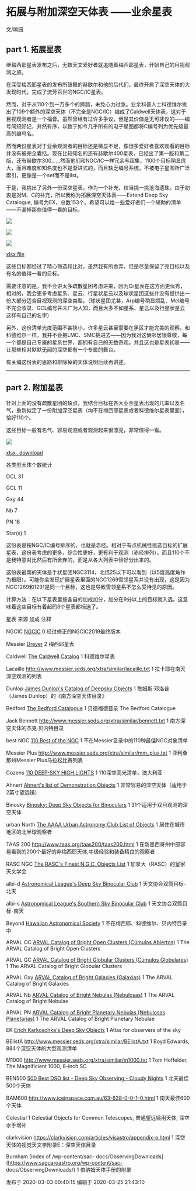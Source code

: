 # 拓展与附加深空天体表 ——业余星表

文/喻园

  

## part 1. 拓展星表

继梅西耶星表发布之后，无数天文爱好者就追随着梅西耶星表，开始自己的目视观测之旅。

在深受梅西耶星表的发布所鼓舞的赫歇尔和他的后代们，最终开启了深空天体的大发现时代，完成了流芳百世的NGC/IC星表。

然而，对于从110个到一万多个的跨越，未免心力过急。业余科普人士科德维尔挑出了109个额外的深空天体（不完全是NGC/IC）编成了Caldwell天体表，这对于目视观测者是一个福音。虽然曾经有过许多争议，但是其价值是无可非议的——编号简短好记，井然有序，以致于如今几乎所有的电子星图都将C编号列为优先级最高的编号名。

然而两份星表对于业余观测者的目标还是微显不足，像很多爱好者喜欢观看的目标并没有被完全囊括。现在比较知名的还有赫歇尔400星表，已经出了第一版和第二版，还有赫歇尔300……然而他们和NGC/IC一样冗余与超集，1100个目标稍显庞大，而且难度和知名度也不是渐进式的，而且缺乏编号系统，不被电子星图所广泛索引，更像是一个set而不是list。

于是，我挑出了另外一份深空星表，作为一个补充，权当挑一挑沧海遗珠。由于初衷是对M、C的补充，所以我称为拓展深空天体表——Extend Deep Sky
Catalogue, 编号为EX，总数153个。希望可以给一些爱好者们一个辅助的清单——不漏掉那些值得一看的目标。

  

![](https://pic3.zhimg.com/v2-560959a6605bd3de3878303fa4d65778_720w.jpg?source=d16d100b)

  

  

![](https://pic1.zhimg.com/v2-ee048dc979d5c603e432c9fadd2288eb_720w.jpg?source=d16d100b)

  

  

![](https://pic2.zhimg.com/v2-9780aeaacf92edb7f9be74e8d25c24d2_720w.jpg?source=d16d100b)

  

[xlsx
file](https://gitee.com/apollo2036/public/raw/master/%E6%8B%93%E5%B1%95%E6%B7%B1%E7%A9%BA%E5%A4%A9%E4%BD%93%E8%A1%A8%EF%BC%88%E5%AF%B9%E6%A2%85%E8%A5%BF%E8%80%B6%E3%80%81%E7%A7%91%E5%BE%B7%E7%BB%B4%E5%B0%94%E7%9A%84%E8%A1%A5%E5%85%85%EF%BC%8C%E7%BC%96%E5%8F%B7EX%EF%BC%89.xlsx)

  

这些目标都经过了精心筛选和比对，虽然我有所舍弃，但是尽量保留了亮目标以及有名的值得一看的目标。

需要注意的是，我不会讲太多疏散星团考虑进来，因为Cr星表在这方面更优秀，相对的，我会更多考虑星系、星云、行星状星云以及球状星团这些并没有提供出一份大部分适合目视观测的深空类型。（球状星团尤甚，Arp编号稍显烦乱、Mel编号不完全收录、GCL编号并未广为人知，而且大多不如星系、星云以及行星状星云这样有自己的名字）

另外，这份清单光度范围不甚狭小，许多星云甚至需要在黑区才能完美的观察。和科德维尔一样，我并不会把LMC、SMC挑进去——因为我对这俩邻居很尊敬，每一个都是自己专属的星系世界，都拥有自己的无数奇观。并且这也是星表初衷——让那些相对默默无闻的深空都有一个专属的舞台。

有关编这份表的思路和排除掉的天体说明后续再讲述。

* * *

## part 2. 附加星表

针对上面的没有疏散星团的缺点，我结合目标在各大业余星表出现的几率以及名气，重新拟定了一份附加深空星表（均不在梅西耶星表或者科德维尔星表里面），恰好110个。

这些目标一般有名气、容易观测或者观测起来很漂亮，非常值得一看。

![](https://pic1.zhimg.com/v2-72dbfbd2232672e507aa0d437b5ed3bc_720w.jpg?source=d16d100b)

  

[xlsx-
download](https://gitee.com/apollo2036/public/raw/master/%E9%99%84%E5%8A%A0%E6%98%9F%E8%A1%A8.xlsx)

  

各类型天体个数统计

OCL 31

GCL 11

Gxy 44

Nb 7

PN 16

Star(s) 1

  

这份表是按NGC/IC编号排序的，也就是赤经。相对于有点机械性挑选目标的扩展星表，这份表考虑的更多，综合性更好，更有利于观测（赤经排列）。而且110个不是我特意对比然后有所舍弃的，而是从各大列表中恰好分出来的。

这份表最南的天体是手状星团NGC3114，北纬25以下可以看到（以5度高度角作为极限）。可能你会发现扩展星表里面的NGC1269雪领星系并没有出现，这是因为NGC1269和1291是同一个目标，这也是导致雪领星系不怎么受待见的原因。

  

计算方法：在以下星表里按各自的加成加分，加分在9分以上的目标就入选，这意味着这些目标有着起码8个星表都标选了。

星表 来源 加成 注释

NGCIC [NGCIC](http://www.klima-luft.de/steinicke/ngcic/ngcic_e.htm) 0
经过修正的NGCIC2019最终版本

Messier [Dreyer](http://www.klima-luft.de/steinicke/ngcic/Expl_Hist_M.htm) 2
梅西耶星表

Caldwell [The Caldwell
Catalog](http://www.messier.seds.org/xtra/similar/caldwell.html) 1 科德维尔星表

Lacaille <http://www.messier.seds.org/xtra/similar/lacaille.txt> 1
拉卡耶在南天深空观测的列表

Dunlop [James Dunlop's Catalog of Deepsky
Objects](http://www.messier.seds.org/xtra/similar/dunlop.html) 1 詹姆斯·邓洛普（James
Dunlop）的《南方深空天体目录》

Bedford [The Bedford
Catalogue](http://www.messier.seds.org/xtra/similar/smyth_c.html) 1 贝德福德目录 The
Bedford Catalogue

Jack Bennett <http://www.messier.seds.org/xtra/similar/bennett.txt> 1
南方深空天体的杰克·贝内特目录

best NGC [110 Best of the
NGC](http://www.messier.seds.org/xtra/similar/sac110bn.html) 1
不在Messier目录中的110种最佳NGC对象清单

Messier Plus <http://www.messier.seds.org/xtra/similar/mm_plus.txt> 1
亚利桑那州Messier Plus马拉松比赛列表

Cozens [110 DEEP-SKY HIGH
LIGHTS](http://www.messier.seds.org/xtra/similar/cozens.html) 1 110深空高光清单，澳大利亚

Ahnert [Ahnert's list of Demonstration
Objects](http://www.messier.seds.org/xtra/similar/ahnert.html) 1
非常容易的深空天体（适用于2英寸望远镜）

Binosky [Binosky: Deep Sky Objects for
Binoculars](http://www.messier.seds.org/xtra/similar/binosky.html) 1
31个适用于双目观测的深空天体

urban North [The AAAA Urban Astronomy Club List of
Objects](http://www.messier.seds.org/xtra/similar/urban.html) 1 居住在城市地区的北半球观察者

TAAS 200 <http://www.taas.org/taas200/taas200.html> 1
在新墨西哥州中部容易看到的200个最好的非梅西耶天体,中级经验和装备精良的观察者

RASC NGC [The RASC's Finest N.G.C. Objects
List](http://www.messier.seds.org/xtra/similar/rasc-ngc.html) 1
加拿大（RASC）的皇家天文学会

albi-d [Astronomical League's Deep Sky Binocular
Club](http://www.messier.seds.org/xtra/similar/albi-d.html) 1 天文协会双筒目标-北天

albi-s [Astronomical League's Southern Sky Binocular
Club](http://www.messier.seds.org/xtra/similar/albi-s.html) 1 天文协会双筒目标-南天

Beyond [Hawaiian Astronomical
Society](http://www.hawastsoc.org/deepsky/beyond1.html) 1 不在梅西耶、科德维尔、贝内特目录中

ARVAL OC [ARVAL Catalog of Bright Open Clusters (Cúmulos
Abiertos)](http://www.oarval.org/OClust.htm) 1 The ARVAL Catalog of Bright
Open Clusters

ARVAL GC [ARVAL Catalog of Bright Globular Clusters (Cúmulos
Globulares)](http://www.oarval.org/GClust.htm) 1 The ARVAL Catalog of Bright
Globular Clusters

ARVAL Gxy [ARVAL Catalog of Bright Galaxies
(Galaxias)](http://www.oarval.org/Galax.htm) 1 The ARVAL Catalog of Bright
Galaxies

ARVAL Nb [ARVAL Catalog of Bright Nebulas
(Nebulosas)](http://www.oarval.org/Neb.htm) 1 The ARVAL Catalog of Bright
Nebulae

ARVAL PN [ARVAL Catalog of Bright Planetary Nebulas (Nebulosas
Planetarias)](http://www.oarval.org/PNeb.htm) 1 The ARVAL Catalog of Bright
Planetary Nebulae

EK [Erich Karkoschka's Deep Sky
Objects](http://www.messier.seds.org/xtra/similar/ek.html) 1 Atlas for
observers of the sky

BElistA <http://www.messier.seds.org/xtra/similar/BElistA.txt> 1 Boyd Edwards,
884个深空天体的大型观测清单

M1000 <http://www.messier.seds.org/xtra/similar/m1000.txt> 1 Tom Hoffelder,
The Magnificient 1000, 8-inch SC

BEN500 [500 Best DSO list - Deep Sky Observing - Cloudy
Nights](https://www.cloudynights.com/topic/472872-500-best-dso-list/page-1) 1
北天最佳500个天体

BAM600 <http://www.iceinspace.com.au/63-638-0-0-1-0.html> 1 南天最佳600个天体

Celestial 1 Celestial Objects for Common Telescopes, 普通望远镜用天体, 深空水手增补

clarkvision <https://clarkvision.com/articles/visastro/appendix-e.html> 1
深空天体的视觉天文学附录E：深空天体目录

Burnham [Index of /wp-content/sac-
docs/ObservingDownloads](https://www.saguaroastro.org/wp-content/sac-
docs/ObservingDownloads/) 1 伯纳姆天体手册的附录

发布于 2020-03-03 00:40:15 编辑于 2020-03-25 21:43:10

